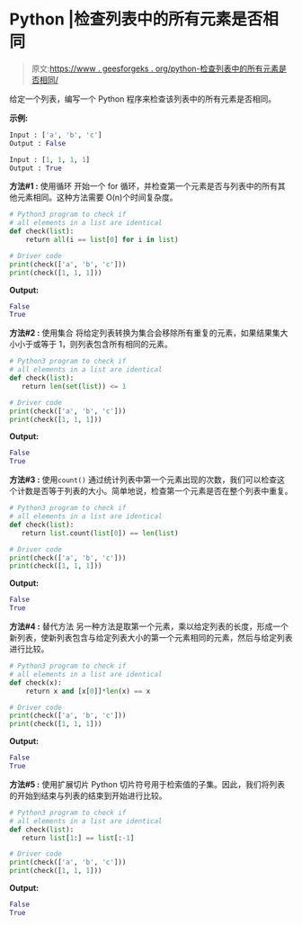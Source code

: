 # Python |检查列表中的所有元素是否相同

> 原文:[https://www . geesforgeks . org/python-检查列表中的所有元素是否相同/](https://www.geeksforgeeks.org/python-check-if-all-elements-in-a-list-are-identical/)

给定一个列表，编写一个 Python 程序来检查该列表中的所有元素是否相同。

**示例:**

```py
Input : ['a', 'b', 'c']
Output : False

Input : [1, 1, 1, 1]
Output : True

```

**方法#1 :** 使用循环
开始一个 for 循环，并检查第一个元素是否与列表中的所有其他元素相同。这种方法需要 O(n)个时间复杂度。

```py
# Python3 program to check if 
# all elements in a list are identical
def check(list):
    return all(i == list[0] for i in list)

# Driver code
print(check(['a', 'b', 'c']))
print(check([1, 1, 1]))
```

**Output:**

```py
False
True

```

**方法#2 :** 使用集合
将给定列表转换为集合会移除所有重复的元素，如果结果集大小小于或等于 1，则列表包含所有相同的元素。

```py
# Python3 program to check if 
# all elements in a list are identical
def check(list):
   return len(set(list)) <= 1

# Driver code
print(check(['a', 'b', 'c']))
print(check([1, 1, 1]))
```

**Output:**

```py
False
True

```

**方法#3 :** 使用`count()`
通过统计列表中第一个元素出现的次数，我们可以检查这个计数是否等于列表的大小。简单地说，检查第一个元素是否在整个列表中重复。

```py
# Python3 program to check if 
# all elements in a list are identical
def check(list):
   return list.count(list[0]) == len(list)

# Driver code
print(check(['a', 'b', 'c']))
print(check([1, 1, 1]))
```

**Output:**

```py
False
True

```

**方法#4 :** 替代方法
另一种方法是取第一个元素，乘以给定列表的长度，形成一个新列表，使新列表包含与给定列表大小的第一个元素相同的元素，然后与给定列表进行比较。

```py
# Python3 program to check if 
# all elements in a list are identical
def check(x):
    return x and [x[0]]*len(x) == x

# Driver code
print(check(['a', 'b', 'c']))
print(check([1, 1, 1]))
```

**Output:**

```py
False
True

```

**方法#5 :** 使用扩展切片
Python 切片符号用于检索值的子集。因此，我们将列表的开始到结束与列表的结束到开始进行比较。

```py
# Python3 program to check if 
# all elements in a list are identical
def check(list):
   return list[1:] == list[:-1]

# Driver code
print(check(['a', 'b', 'c']))
print(check([1, 1, 1]))
```

**Output:**

```py
False
True

```